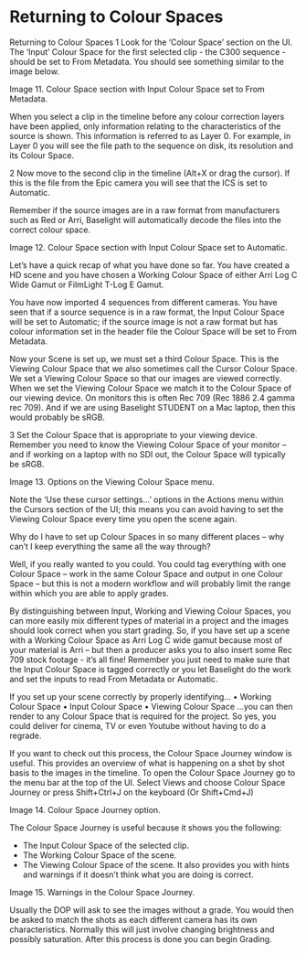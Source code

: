 # Returning to Colour Spaces

Returning to Colour Spaces
1 Look for the ‘Colour Space’ section on the UI. The ‘Input’ Colour Space for the first selected clip - the C300 sequence - should be set to From Metadata. You should see something similar to the image below.

 Image 11. Colour Space section with Input Colour Space set to From Metadata.

When you select a clip in the timeline before any colour correction layers have been applied, only information relating to the characteristics of the source is shown. This information is referred to as Layer 0. For example, in Layer 0 you will see the file path to the sequence on disk, its resolution and its Colour Space.

2 Now move to the second clip in the timeline (Alt+X or drag the cursor). If this is the file from the Epic camera you will see that the ICS is set to Automatic.


Remember if the source images are in a raw format from manufacturers such as Red or Arri, Baselight will automatically decode the files into the correct colour space.



Image 12. Colour Space section with Input Colour Space set to Automatic.

Let’s have a quick recap of what you have done so far. You have created a HD scene and you have chosen a Working Colour Space of either Arri Log C Wide Gamut or FilmLight T-Log E Gamut.

You have now imported 4 sequences from different cameras. You have seen that if a source sequence is in a raw format, the Input Colour Space will be set to Automatic; if the source image is not a raw format but has colour information set in the header file the Colour Space will be set to From Metadata.


Now your Scene is set up, we must set a third Colour Space. This is the Viewing Colour Space that we also sometimes call the Cursor Colour Space. We set a Viewing Colour Space so that our images are viewed correctly. When we set the Viewing Colour Space we match it to the Colour Space of our viewing device. On monitors this is often Rec 709 (Rec 1886 2.4 gamma rec 709). And if we are using Baselight STUDENT on a Mac laptop, then this would probably be sRGB.



3 Set the Colour Space that is appropriate to your viewing device. Remember you need to know the Viewing Colour Space of your monitor – and if working on a laptop with no SDI out, the Colour Space will typically be sRGB.



Image 13. Options on the Viewing Colour Space menu.


   Note the ‘Use these cursor settings...’ options in the Actions menu within the Cursors section of the UI; this means you can avoid having to set the Viewing Colour Space every time you open the scene again.

Why do I have to set up Colour Spaces in so many different places – why can’t I keep everything the same all the way through?

Well, if you really wanted to you could. You could tag everything with one Colour Space – work in the same Colour Space and output in one Colour Space – but this is not a modern workflow and will probably limit the range within which you are able to apply grades.

By distinguishing between Input, Working and Viewing Colour Spaces, you can more easily mix different types of material in a project and the images should look correct when you start grading. So, if you have set up a scene with a Working Colour Space as Arri Log C wide gamut because most of your material is Arri – but then a producer asks you to also insert some Rec 709 stock footage - it’s all fine! Remember you just need to make sure that the Input Colour Space is tagged correctly or you let Baselight do the work and set the inputs to read From Metadata or Automatic.

If you set up your scene correctly by properly identifying...
• Working Colour Space
• Input Colour Space
• Viewing Colour Space
...you can then render to any Colour Space that is required for the project. So yes, you could deliver for cinema, TV or even Youtube without having to do a regrade.



If you want to check out this process, the Colour Space Journey window is useful. This provides an overview of what is happening on a shot by shot basis to the images in the timeline.
To open the Colour Space Journey go to the menu bar at the top of the UI. Select Views and choose Colour Space Journey or press Shift+Ctrl+J on the keyboard (Or Shift+Cmd+J)

Image 14. Colour Space Journey option.



The Colour Space Journey is useful because it shows you the following:
- The Input Colour Space of the selected clip.
- The Working Colour Space of the scene.
- The Viewing Colour Space of the scene.
It also provides you with hints and warnings if it doesn’t think what you are doing is correct.
 


Image 15. Warnings in the Colour Space Journey.

Usually the DOP will ask to see the images without a grade. You would then be asked to match the shots as each different camera has its own characteristics. Normally this will just involve changing brightness and possibly saturation. After this process is done you can begin Grading.